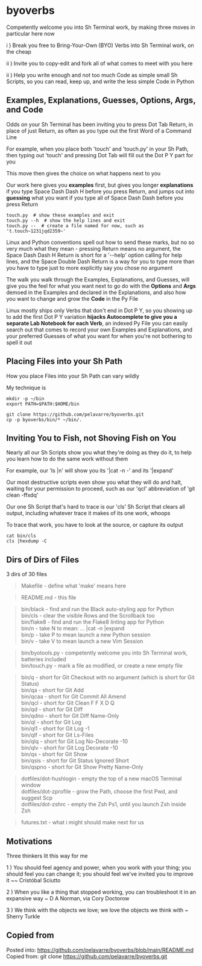 # byoverbs
Competently welcome you into Sh Terminal work,
  by making three moves in particular here now

i ) Break you free to Bring-Your-Own (BYO) Verbs into Sh Terminal work, on the cheap

ii ) Invite you to copy-edit and fork all of what comes to meet with you here

ii ) Help you write enough and not too much Code as simple small Sh Scripts,
  so you can read, keep up, and write the less simple Code in Python

## Examples, Explanations, Guesses, Options, Args, and Code

Odds on your Sh Terminal has been inviting you to press Dot Tab Return,
  in place of just Return, as often as you type out the first Word of a Command Line

For example, when you place both 'touch' and 'touch.py' in your Sh Path,
  then typing out 'touch' and pressing Dot Tab will fill out the Dot P Y part for you

This move then gives the choice on what happens next to you

Our work here gives you **examples** first,
  but gives you longer **explanations**
    if you type Space Dash Dash H before you press Return, and
  jumps out into **guessing** what you want
    if you type all of Space Dash Dash before you press Return

    touch.py  # show these examples and exit
    touch.py --h  # show the help lines and exit
    touch.py --  # create a file named for now, such as 't.touch~1231jqd2359~'

Linux and Python conventions spell out how to send these marks,
  but no so very much what they mean -
  pressing Return means no argument,
  the Space Dash Dash H Return is short
    for a '--help' option calling for help lines, and
  the Space Double Dash Return is a way for you to type more than you have to type
    just to more explicitly say you chose no argument

The walk you walk through the Examples, Explanations, and Guesses,
  will give you the feel for what you want next to go do
    with the **Options** and **Args**
      demoed in the Examples and declared in the Explanations,
and also how you want to change and grow the **Code** in the Py File

Linux mostly ships only Verbs that don't end in Dot P Y,
  so you showing up to add the first Dot P Y variation
    **hijacks Autocomplete to give you a separate Lab Notebook for each Verb**,
      an indexed Py File you can easily search out that comes to record
  your own Examples and Explanations, and
  your preferred Guesses of what you want for when you're not bothering to spell it out

## Placing Files into your Sh Path

How you place Files into your Sh Path can vary wildly

My technique is

    mkdir -p ~/bin
    export PATH=$PATH:$HOME/bin

    git clone https://github.com/pelavarre/byoverbs.git
    cp -p byoverbs/bin/* ~/bin/.

## Inviting You to Fish, not Shoving Fish on You

Nearly all our Sh Scripts show you what they're doing as they do it,
  to help you learn how to do the same work without them

For example, our 'ls |n' will show you its '|cat -n -' and its '|expand'

Our most destructive scripts even show you what they will do and halt,
  waiting for your permission to proceed,
    such as our 'qcl' abbreviation of 'git clean -ffxdq'

Our one Sh Script that's hard to trace is our 'cls' Sh Script that clears all output,
  including whatever trace it makes of its one work, whoops

To trace that work, you have to look at the source, or capture its output

    cat bin/cls
    cls |hexdump -C

## Dirs of Dirs of Files

3 dirs of 30 files

> Makefile - define what 'make' means here

> README.md - this file

> bin/black - find and run the Black auto-styling app for Python
<br> bin/cls - clear the visible Rows and the Scrollback too
<br> bin/flake8 - find and run the Flake8 linting app for Python
<br> bin/n - take N to mean:  ... |cat -n |expand
<br> bin/p - take P to mean launch a new Python session
<br> bin/v - take V to mean launch a new Vim Session

> bin/byotools.py - competently welcome you into Sh Terminal work, batteries included
<br> bin/touch.py - mark a file as modified, or create a new empty file

> bin/q - short for Git Checkout with no argument (which is short for Git Status)
<br> bin/qa - short for Git Add
<br> bin/qcaa - short for Git Commit All Amend
<br> bin/qcl - short for Git Clean F F X D Q
<br> bin/qd - short for Git Diff
<br> bin/qdno - short for Git Diff Name-Only
<br> bin/ql - short for Git Log
<br> bin/ql1 - short for Git Log -1
<br> bin/qlf - short for Git Ls-Files
<br> bin/qlq - short for Git Log No-Decorate -10
<br> bin/qlv - short for Git Log Decorate -10
<br> bin/qs - short for Git Show
<br> bin/qsis - short for Git Status Ignored Short
<br> bin/qspno - short for Git Show Pretty Name-Only

> dotfiles/dot-hushlogin - empty the top of a new macOS Terminal window
<br> dotfiles/dot-zprofile - grow the Path, choose the first Pwd, and suggest Scp
<br> dotfiles/dot-zshrc - empty the Zsh Ps1, until you launch Zsh inside Zsh

> futures.txt - what i might should make next for us

## Motivations

Three thinkers lit this way for me

1 )
You should feel agency and power, when you work with your thing;
you should feel you can change it;
you should feel we've invited you to improve it
\~\~ Cristóbal Sciutto

2 )
When you like a thing that stopped working,
you can troubleshoot it in an expansive way
\~ D A Norman, via Cory Doctorow

3 )
We think with the objects we love; we love the objects we think with
\~ Sherry Turkle

## Copied from

Posted into:  https://github.com/pelavarre/byoverbs/blob/main/README.md
<br>
Copied from:  git clone https://github.com/pelavarre/byoverbs.git
